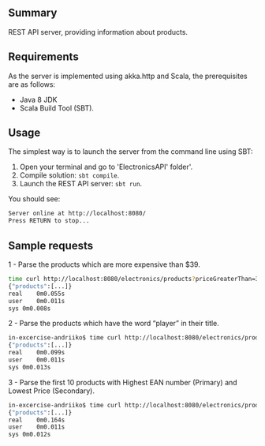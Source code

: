
## Summary

REST API server, providing information about products.

## Requirements

As the server is implemented using akka.http and Scala, the prerequisites are as follows:
* Java 8 JDK
* Scala Build Tool (SBT).

## Usage

The simplest way is to launch the server from the command line using SBT:
1. Open your terminal and go to 'ElectronicsAPI' folder'.
2. Compile solution: `sbt compile`.
3. Launch the REST API server: `sbt run`.

You should see: 
```bash
Server online at http://localhost:8080/
Press RETURN to stop...
```


## Sample requests


1 - Parse the products which are more expensive than $39.

```bash
time curl http://localhost:8080/electronics/products?priceGreaterThan=39
{"products":[...]}
real	0m0.055s
user	0m0.011s
sys	0m0.008s
```

2 - Parse the products which have the word “player” in their title.

```bash
in-excercise-andriiko$ time curl http://localhost:8080/electronics/products?titleKeyword=surveillance
{"products":[...]}
real	0m0.099s
user	0m0.011s
sys	0m0.013s
```

3 - Parse the first 10 products with Highest EAN number (Primary) and Lowest Price (Secondary).

```bash
in-excercise-andriiko$ time curl http://localhost:8080/electronics/products?desc=EAN&asc=ListPrice&primaryOrder=desc&limit=10
{"products":[...]}
real	0m0.164s
user	0m0.011s
sys	0m0.012s
```